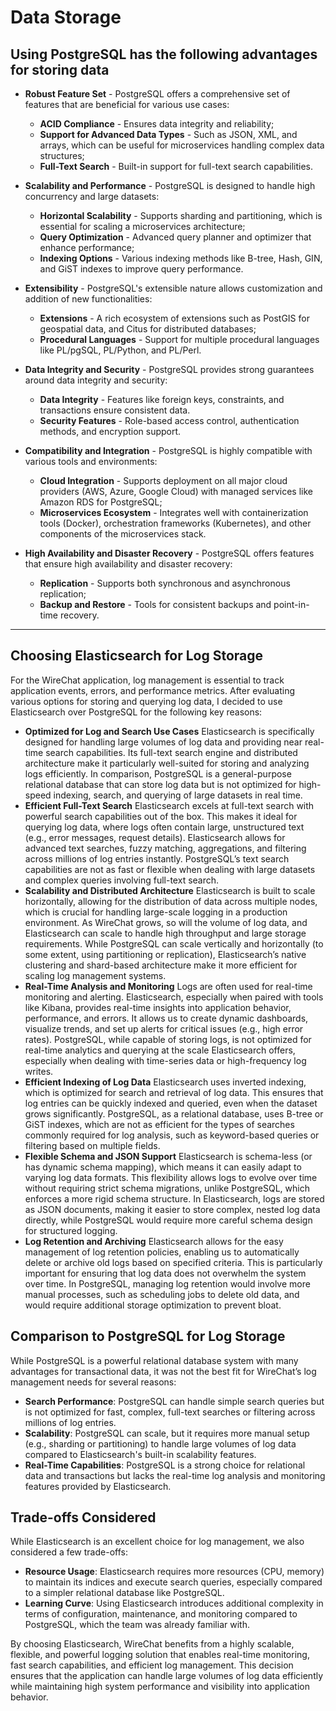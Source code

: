# Data Storage

## Using PostgreSQL has the following advantages for storing data

* **Robust Feature Set** - PostgreSQL offers a comprehensive set of features that are beneficial for various use cases:
  - **ACID Compliance** - Ensures data integrity and reliability;
  - **Support for Advanced Data Types** - Such as JSON, XML, and arrays, which can be useful for microservices handling complex data structures;
  - **Full-Text Search** - Built-in support for full-text search capabilities.
    
* **Scalability and Performance** - PostgreSQL is designed to handle high concurrency and large datasets:
  - **Horizontal Scalability** - Supports sharding and partitioning, which is essential for scaling a microservices architecture;
  - **Query Optimization** - Advanced query planner and optimizer that enhance performance;
  - **Indexing Options** - Various indexing methods like B-tree, Hash, GIN, and GiST indexes to improve query performance.

* **Extensibility** - PostgreSQL's extensible nature allows customization and addition of new functionalities:
  - **Extensions** - A rich ecosystem of extensions such as PostGIS for geospatial data, and Citus for distributed databases;
  - **Procedural Languages** - Support for multiple procedural languages like PL/pgSQL, PL/Python, and PL/Perl.

* **Data Integrity and Security** - PostgreSQL provides strong guarantees around data integrity and security:
  - **Data Integrity** - Features like foreign keys, constraints, and transactions ensure consistent data.
  - **Security Features** - Role-based access control, authentication methods, and encryption support.

* **Compatibility and Integration** - PostgreSQL is highly compatible with various tools and environments:
  - **Cloud Integration** - Supports deployment on all major cloud providers (AWS, Azure, Google Cloud) with managed services like Amazon RDS for PostgreSQL;
  - **Microservices Ecosystem** - Integrates well with containerization tools (Docker), orchestration frameworks (Kubernetes), and other components of the microservices stack.

* **High Availability and Disaster Recovery** - PostgreSQL offers features that ensure high availability and disaster recovery:
  - **Replication** - Supports both synchronous and asynchronous replication;
  - **Backup and Restore** - Tools for consistent backups and point-in-time recovery.

--- 

## Choosing Elasticsearch for Log Storage

For the WireChat application, log management is essential to track application events, errors, and performance metrics. After evaluating various options for storing and querying log data, 
I decided to use Elasticsearch over PostgreSQL for the following key reasons:

- **Optimized for Log and Search Use Cases** Elasticsearch is specifically designed for handling large volumes of log data and providing near real-time search capabilities.
  Its full-text search engine and distributed architecture make it particularly well-suited for storing and analyzing logs efficiently. In comparison, PostgreSQL is a general-purpose relational database that
  can store log data but is not optimized for high-speed indexing, search, and querying of large datasets in real time.
- **Efficient Full-Text Search** Elasticsearch excels at full-text search with powerful search capabilities out of the box. This makes it ideal for querying log data, where logs often contain large,
  unstructured text (e.g., error messages, request details). Elasticsearch allows for advanced text searches, fuzzy matching, aggregations, and filtering across millions of log entries instantly.
  PostgreSQL’s text search capabilities are not as fast or flexible when dealing with large datasets and complex queries involving full-text search.
- **Scalability and Distributed Architecture** Elasticsearch is built to scale horizontally, allowing for the distribution of data across multiple nodes, which is crucial for handling large-scale logging in a
  production environment. As WireChat grows, so will the volume of log data, and Elasticsearch can scale to handle high throughput and large storage requirements. While PostgreSQL can scale vertically and
  horizontally (to some extent, using partitioning or replication), Elasticsearch’s native clustering and shard-based architecture make it more efficient for scaling log management systems.
- **Real-Time Analysis and Monitoring** Logs are often used for real-time monitoring and alerting. Elasticsearch, especially when paired with tools like Kibana, provides real-time insights into application behavior,
  performance, and errors. It allows us to create dynamic dashboards, visualize trends, and set up alerts for critical issues (e.g., high error rates). PostgreSQL, while capable of storing logs, is not optimized
  for real-time analytics and querying at the scale Elasticsearch offers, especially when dealing with time-series data or high-frequency log writes.
- **Efficient Indexing of Log Data** Elasticsearch uses inverted indexing, which is optimized for search and retrieval of log data. This ensures that log entries can be quickly indexed and queried,
  even when the dataset grows significantly. PostgreSQL, as a relational database, uses B-tree or GiST indexes, which are not as efficient for the types of searches commonly required for log analysis,
  such as keyword-based queries or filtering based on multiple fields.
- **Flexible Schema and JSON Support** Elasticsearch is schema-less (or has dynamic schema mapping), which means it can easily adapt to varying log data formats.
  This flexibility allows logs to evolve over time without requiring strict schema migrations, unlike PostgreSQL, which enforces a more rigid schema structure. In Elasticsearch,
  logs are stored as JSON documents, making it easier to store complex, nested log data directly, while PostgreSQL would require more careful schema design for structured logging.
- **Log Retention and Archiving** Elasticsearch allows for the easy management of log retention policies, enabling us to automatically delete or archive old logs based on specified criteria.
  This is particularly important for ensuring that log data does not overwhelm the system over time. In PostgreSQL, managing log retention would involve more manual processes, such as scheduling jobs to
  delete old data, and would require additional storage optimization to prevent bloat.

## Comparison to PostgreSQL for Log Storage

While PostgreSQL is a powerful relational database system with many advantages for transactional data, it was not the best fit for WireChat’s log management needs for several reasons:

- **Search Performance**: PostgreSQL can handle simple search queries but is not optimized for fast, complex, full-text searches or filtering across millions of log entries.
- **Scalability**: PostgreSQL can scale, but it requires more manual setup (e.g., sharding or partitioning) to handle large volumes of log data compared to Elasticsearch's built-in scalability features.
- **Real-Time Capabilities**: PostgreSQL is a strong choice for relational data and transactions but lacks the real-time log analysis and monitoring features provided by Elasticsearch.

## Trade-offs Considered

While Elasticsearch is an excellent choice for log management, we also considered a few trade-offs:

- **Resource Usage**: Elasticsearch requires more resources (CPU, memory) to maintain its indices and execute search queries, especially compared to a simpler relational database like PostgreSQL.
- **Learning Curve**: Using Elasticsearch introduces additional complexity in terms of configuration, maintenance, and monitoring compared to PostgreSQL, which the team was already familiar with.
  
By choosing Elasticsearch, WireChat benefits from a highly scalable, flexible, and powerful logging solution that enables real-time monitoring, fast search capabilities, and efficient log management. 
This decision ensures that the application can handle large volumes of log data efficiently while maintaining high system performance and visibility into application behavior.
